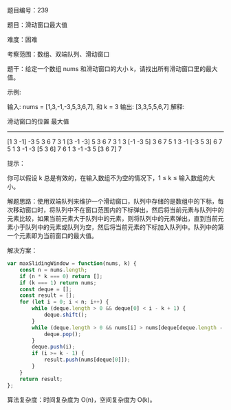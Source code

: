 题目编号：239

题目：滑动窗口最大值

难度：困难

考察范围：数组、双端队列、滑动窗口

题干：给定一个数组 nums 和滑动窗口的大小 k，请找出所有滑动窗口里的最大值。

示例:

输入: nums = [1,3,-1,-3,5,3,6,7], 和 k = 3
输出: [3,3,5,5,6,7] 
解释: 

  滑动窗口的位置                最大值
---------------               -----
[1  3  -1] -3  5  3  6  7       3
 1 [3  -1  -3] 5  3  6  7       3
 1  3 [-1  -3  5] 3  6  7       5
 1  3  -1 [-3  5  3] 6  7       5
 1  3  -1  -3 [5  3  6] 7       6
 1  3  -1  -3  5 [3  6  7]      7

提示：

你可以假设 k 总是有效的，在输入数组不为空的情况下，1 ≤ k ≤ 输入数组的大小。

解题思路：使用双端队列来维护一个滑动窗口，队列中存储的是数组中的下标，每次移动窗口时，将队列中不在窗口范围内的下标弹出，然后将当前元素与队列中的元素比较，如果当前元素大于队列中的元素，则将队列中的元素弹出，直到当前元素小于队列中的元素或队列为空，然后将当前元素的下标加入队列中。队列中的第一个元素即为当前窗口的最大值。

解决方案：

```javascript
var maxSlidingWindow = function(nums, k) {
    const n = nums.length;
    if (n * k === 0) return [];
    if (k === 1) return nums;
    const deque = [];
    const result = [];
    for (let i = 0; i < n; i++) {
        while (deque.length > 0 && deque[0] < i - k + 1) {
            deque.shift();
        }
        while (deque.length > 0 && nums[i] > nums[deque[deque.length - 1]]) {
            deque.pop();
        }
        deque.push(i);
        if (i >= k - 1) {
            result.push(nums[deque[0]]);
        }
    }
    return result;
};
```

算法复杂度：时间复杂度为 O(n)，空间复杂度为 O(k)。